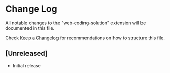 # Change Log

All notable changes to the "web-coding-solution" extension will be documented in this file.

Check [Keep a Changelog](http://keepachangelog.com/) for recommendations on how to structure this file.

## [Unreleased]

- Initial release